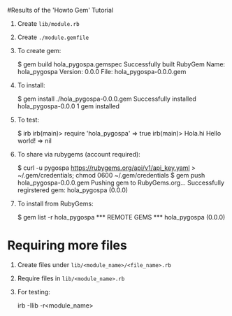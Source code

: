 #Results of the 'Howto Gem' Tutorial

1. Create `lib/module.rb`
2. Create `./module.gemfile`
3. To create gem:

    $ gem build hola_pygospa.gemspec
        Successfully built RubyGem
        Name: hola_pygospa
	Version: 0.0.0
	File: hola_pygospa-0.0.0.gem

4. To install:

    $ gem install ./hola_pygospa-0.0.0.gem
        Successfully installed hola_pygospa-0.0.0
	1 gem installed

5. To test:

    $ irb
    irb(main)> require 'hola_pygospa'
    => true
    irb(main)> Hola.hi
    Hello world!
    => nil

6. To share via rubygems (account required):

    $ curl -u pygospa https://rubygems.org/api/v1/api_key.yaml > ~/.gem/credentials; chmod 0600 ~/.gem/credentials
    $ gem push hola_pygospa-0.0.0.gem
        Pushing gem to RubyGems.org...
	Successfully regirstered gem: hola_pygospa (0.0.0)

7. To install from RubyGems:

    $ gem list -r hola_pygospa
        *** REMOTE GEMS ***
	hola_pygospa (0.0.0)


# Requiring more files

1. Create files under `lib/<module_name>/<file_name>.rb`
2. Require files in `lib/<module_name>.rb`
3. For testing:

    irb -Ilib -r<module_name>

